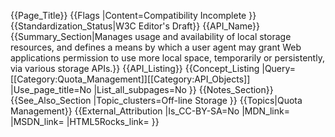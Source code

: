 {{Page_Title}}
{{Flags
|Content=Compatibility Incomplete
}}
{{Standardization_Status|W3C Editor's Draft}}
{{API_Name}}
{{Summary_Section|Manages usage and availability of local storage resources, and defines a means by which a user agent may grant Web applications permission to use more local space, temporarily or persistently, via various storage APIs.}}
{{API_Listing}}
{{Concept_Listing
|Query=[[Category:Quota_Management]][[Category:API_Objects]]
|Use_page_title=No
|List_all_subpages=No
}}
{{Notes_Section}}
{{See_Also_Section
|Topic_clusters=Off-line Storage
}}
{{Topics|Quota Management}}
{{External_Attribution
|Is_CC-BY-SA=No
|MDN_link=
|MSDN_link=
|HTML5Rocks_link=
}}